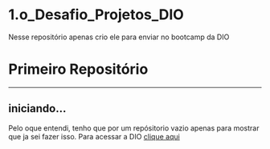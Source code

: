 # 1.o_Desafio_Projetos_DIO
 Nesse repositório apenas crio ele para enviar no bootcamp da DIO

# Primeiro Repositório #
---
## iniciando... ##
Pelo oque entendi, tenho que por um repósitorio vazio apenas para mostrar que ja sei fazer isso.
Para acessar a DIO [clique aqui](Dio.me)
